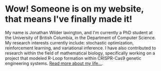# Wow! Someone is on my website, that means I've finally made it!

My name is Jonathan Wilder lavington, and I'm currently a PhD student at the University of British Columbia, 
in the Department of Computer Science. My research interests currently include: stochastic optimization,
reinforcement learning, and variational inference. I have also contributed to research within the field of mathematical 
biology, specifically working on a project that modeled R-Loop formation within CRISPR-Cas9 genetic engineering systems. 
[Read more about my life...](https://wilderlavington.github.io/about/).



